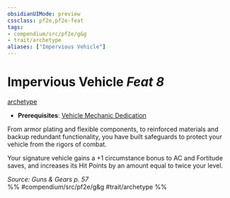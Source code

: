 ```yaml
---
obsidianUIMode: preview
cssclass: pf2e,pf2e-feat
tags:
- compendium/src/pf2e/g&g
- trait/archetype
aliases: ["Impervious Vehicle"]
---
```

# Impervious Vehicle  *Feat 8*  
[archetype](archetype.md "Archetype Feat Trait")  

- **Prerequisites**: [Vehicle Mechanic Dedication](vehicle-mechanic-dedication-g-g.md)

From armor plating and flexible components, to reinforced materials and backup redundant functionality, you have built safeguards to protect your vehicle from the rigors of combat.

Your signature vehicle gains a +1 circumstance bonus to AC and Fortitude saves, and increases its Hit Points by an amount equal to twice your level.

*Source: Guns & Gears p. 57*  
%% #compendium/src/pf2e/g&g #trait/archetype %%